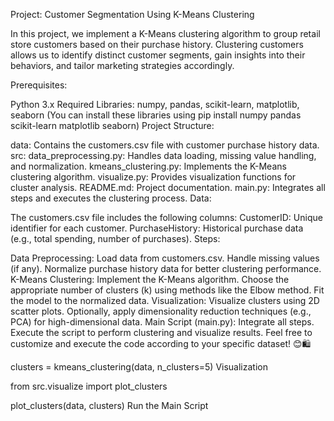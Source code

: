Project: Customer Segmentation Using K-Means Clustering

In this project, we implement a K-Means clustering algorithm to group retail store customers based on their purchase history. Clustering customers allows us to identify distinct customer segments, gain insights into their behaviors, and tailor marketing strategies accordingly.

Prerequisites:

Python 3.x
Required Libraries: numpy, pandas, scikit-learn, matplotlib, seaborn (You can install these libraries using pip install numpy pandas scikit-learn matplotlib seaborn)
Project Structure:

data: Contains the customers.csv file with customer purchase history data.
src:
data_preprocessing.py: Handles data loading, missing value handling, and normalization.
kmeans_clustering.py: Implements the K-Means clustering algorithm.
visualize.py: Provides visualization functions for cluster analysis.
README.md: Project documentation.
main.py: Integrates all steps and executes the clustering process.
Data:

The customers.csv file includes the following columns:
CustomerID: Unique identifier for each customer.
PurchaseHistory: Historical purchase data (e.g., total spending, number of purchases).
Steps:

Data Preprocessing:
Load data from customers.csv.
Handle missing values (if any).
Normalize purchase history data for better clustering performance.
K-Means Clustering:
Implement the K-Means algorithm.
Choose the appropriate number of clusters (k) using methods like the Elbow method.
Fit the model to the normalized data.
Visualization:
Visualize clusters using 2D scatter plots.
Optionally, apply dimensionality reduction techniques (e.g., PCA) for high-dimensional data.
Main Script (main.py):
Integrate all steps.
Execute the script to perform clustering and visualize results.
Feel free to customize and execute the code according to your specific dataset! 😊🛍️


clusters = kmeans_clustering(data, n_clusters=5) Visualization

from src.visualize import plot_clusters

plot_clusters(data, clusters) Run the Main Script
